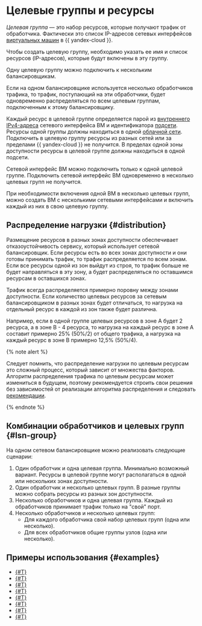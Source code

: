 # Целевые группы и ресурсы

*Целевая группа* — это набор ресурсов, которые получают трафик от обработчика. Фактически это список IP-адресов сетевых интерфейсов [виртуальных машин](../../compute/concepts/vm.md) в {{ yandex-cloud }}.

Чтобы создать целевую группу, необходимо указать ее имя и список ресурсов (IP-адресов), которые будут включены в эту группу.

Одну целевую группу можно подключить к нескольким балансировщикам.

Если на одном балансировщике используется несколько обработчиков трафика, то трафик, поступающий на эти обработчики, будет одновременно распределяться по всем целевым группам, подключенным к этому балансировщику.

Каждый ресурс в целевой группе определяется парой из [внутреннего IPv4-адреса](../../vpc/concepts/address.md) сетевого интерфейса ВМ и идентификатора [подсети](../../vpc/concepts/network.md#subnet). Ресурсы одной группы должны находиться в одной [облачной сети](../../vpc/concepts/network.md). Подключить в целевую группу ресурсы из разных сетей или за пределами {{ yandex-cloud }} не получится. В пределах одной зоны доступности ресурсы в целевой группе должны находиться в одной подсети.

Сетевой интерфейс ВМ можно подключить только к одной целевой группе. Подключить сетевой интерфейс ВМ одновременно в несколько целевых групп не получится.

При необходимости включения одной ВМ в несколько целевых групп, можно создать ВМ с несколькими сетевыми интерфейсами и включить каждый из них в свою целевую группу.

## Распределение нагрузки {#distribution}


Размещение ресурсов в разных зонах доступности обеспечивает отказоустойчивость сервису, который использует сетевой балансировщик. Если ресурсы есть во всех зонах доступности и они готовы принимать трафик, то трафик распределяется по всем зонам. Если все ресурсы одной из зон выйдут из строя, то трафик больше не будет направляться в эту зону, а будет распределяться по оставшимся ресурсам в оставшихся зонах.

Трафик всегда распределяется примерно поровну между зонами доступности. Если количество целевых ресурсов за сетевым балансировщиком в разных зонах будет отличаться, то нагрузка на отдельный ресурс в каждой из зон также будет различна. 

Например, если в одной группе целевых ресурсов в зоне A будет 2 ресурса, а в зоне B - 4 ресурса, то нагрузка на каждый ресурс в зоне A составит примерно 25% (50%/2) от общего трафика, а нагрузка на каждый ресурс в зоне B примерно 12,5% (50%/4). 

{% note alert %}

Следует помнить, что распределение нагрузки по целевым ресурсам это сложный процесс, который зависит от множества факторов. Алгоритм распределения трафика по целевым ресурсам может измениться в будущем, поэтому рекомендуется строить свои решения без зависимостей от реализации алгоритма распределения и следовать [рекомендации](./best-practices.md#create-reserves).

{% endnote %}

## Комбинации обработчиков и целевых групп {#lsn-group}

На одном сетевом балансировщике можно реализовать следующие сценарии:

1. Один обработчик и одна целевая группа. Минимально возможный вариант. Ресурсы в целевой группе могут располагаться в одной или нескольких зонах доступности.
2. Один обработчик и несколько целевых групп. В разные группы можно собрать ресурсы из разных зон доступности.
3. Несколько обработчиков и одна целевая группа. Каждый из обработчиков принимает трафик только на "свой" порт.
4. Несколько обработчиков и несколько целевых групп:
    * Для каждого обработчика свой набор целевых групп (одна или несколько).
    * Для всех обработчиков общие группы узлов (одна или несколько).


## Примеры использования {#examples}

* [{#T}](../tutorials/web-service.md)
* [{#T}](../tutorials/updating-under-load.md)
* [{#T}](../tutorials/dns-integration.md)
* [{#T}](../tutorials/exchange.md)
* [{#T}](../tutorials/mssql-alwayson-lb.md)
* [{#T}](../tutorials/storage-vpc-access.md)
* [{#T}](../tutorials/vpc-cr-access.md)
* [{#T}](../tutorials/migration-from-nlb-to-alb/index.md)